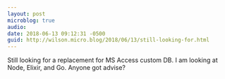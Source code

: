```yaml
---
layout: post
microblog: true
audio: 
date: 2018-06-13 09:12:31 -0500
guid: http://wilson.micro.blog/2018/06/13/still-looking-for.html
---
```

Still looking for a replacement for MS Access custom DB. I am looking at Node, Elixir, and Go. Anyone got advise?
